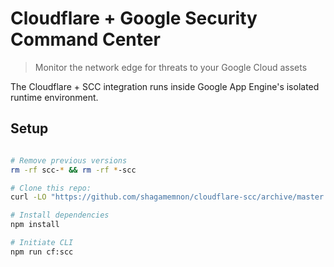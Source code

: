 # Cloudflare + Google Security Command Center
> Monitor the network edge for threats to your Google Cloud assets

The Cloudflare + SCC integration runs inside Google App Engine's isolated runtime environment.

## Setup

```bash

# Remove previous versions
rm -rf scc-* && rm -rf *-scc

# Clone this repo:
curl -LO "https://github.com/shagamemnon/cloudflare-scc/archive/master.zip" && unzip master.zip && cd cloudflare-scc-master

# Install dependencies
npm install

# Initiate CLI
npm run cf:scc
```
